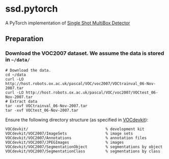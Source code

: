 # ssd.pytorch
A PyTorch implementation of [Single Shot MultiBox Detector](http://arxiv.org/abs/1512.02325)


## Preparation

### Download the VOC2007 dataset. We assume the data is stored in `~/data/`

```Shell
# Download the data.
cd ~/data
curl -LO http://host.robots.ox.ac.uk/pascal/VOC/voc2007/VOCtrainval_06-Nov-2007.tar
curl -LO http://host.robots.ox.ac.uk/pascal/VOC/voc2007/VOCtest_06-Nov-2007.tar
# Extract data
tar -xvf VOCtrainval_06-Nov-2007.tar
tar -xvf VOCtest_06-Nov-2007.tar
```
 Ensure the following directory structure (as specified in [VOCdevkit](http://host.robots.ox.ac.uk/pascal/VOC/voc2007/devkit_doc_07-Jun-2007.pdf)):

```
VOCdevkit/                                  % development kit
VOCdevkit/VOC2007/ImageSets                 % image sets
VOCdevkit/VOC2007/Annotations               % annotation files
VOCdevkit/VOC2007/JPEGImages                % images
VOCdevkit/VOC2007/SegmentationObject        % segmentations by object
VOCdevkit/VOC2007/SegmentationClass         % segmentations by class
```
